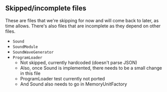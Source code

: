 ## Skipped/incomplete files

These are files that we're skipping for now and will come back to later, as time allows.
There's also files that are incomplete as they depend on other files.

* `Sound`
* `SoundModule`
* `SoundWaveGenerator`
* `ProgramLoader`
  * Not skipped, currently hardcoded (doesn't parse JSON)
  * Also, once Sound is implemented, there needs to be a small change in this file
  * ProgramLoader test currently not ported
  * And Sound also needs to go in MemoryUnitFactory